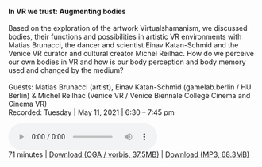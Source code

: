 **In VR we trust: Augmenting bodies**
<br><br>
Based on the exploration of the artwork Virtualshamanism, we discussed bodies, their functions and 
possibilities in artistic VR environments with Matias Brunacci, the dancer and scientist Einav Katan-Schmid 
and the Venice VR curator and cultural creator Michel Reilhac. 
How do we perceive our own bodies in VR and how is our body perception and body memory used and changed by the medium?
<br><br>
Guests: Matias Brunacci (artist), Einav Katan-Schmid (gamelab.berlin / HU Berlin) & Michel Reilhac (Venice VR / Venice Biennale College Cinema and Cinema VR)<br/>
Recorded: Tuesday | May 11, 2021 | 6:30 – 7:45 pm

<p>
<audio controls preload="metadata">
 <source type="audio/ogg" src="https://autobahn.neopostmodern.com/audio/ivwt/01%20-%20In%20VR%20we%20trust%20-%20Augmenting%20bodies.oga" />
 <source type="audio/mpeg" src="https://autobahn.neopostmodern.com/audio/ivwt/01%20-%20In%20VR%20we%20trust%20-%20Augmenting%20bodies.mp3" />
</audio><br/>
71 minutes |
<a href="https://autobahn.neopostmodern.com/audio/ivwt/01%20-%20In%20VR%20we%20trust%20-%20Augmenting%20bodies.oga">Download (OGA / vorbis, 37.5MB)</a> |
<a href="https://autobahn.neopostmodern.com/audio/ivwt/01%20-%20In%20VR%20we%20trust%20-%20Augmenting%20bodies.mp3">Download (MP3, 68.3MB)</a>
</p>